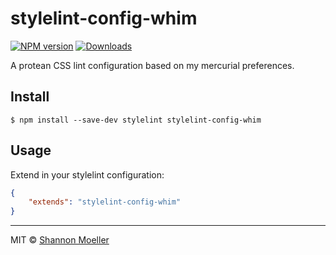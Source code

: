 # stylelint-config-whim

[![NPM version][npm-img]][npm-url] [![Downloads][downloads-img]][npm-url]

A protean CSS lint configuration based on my mercurial preferences.

## Install

```
$ npm install --save-dev stylelint stylelint-config-whim
```

## Usage

Extend in your stylelint configuration:

```json
{
    "extends": "stylelint-config-whim"
}
```

----

MIT © [Shannon Moeller](http://shannonmoeller.com)

[downloads-img]: http://img.shields.io/npm/dm/stylelint-config-whim.svg?style=flat-square
[npm-img]:       http://img.shields.io/npm/v/stylelint-config-whim.svg?style=flat-square
[npm-url]:       https://npmjs.org/package/stylelint-config-whim

